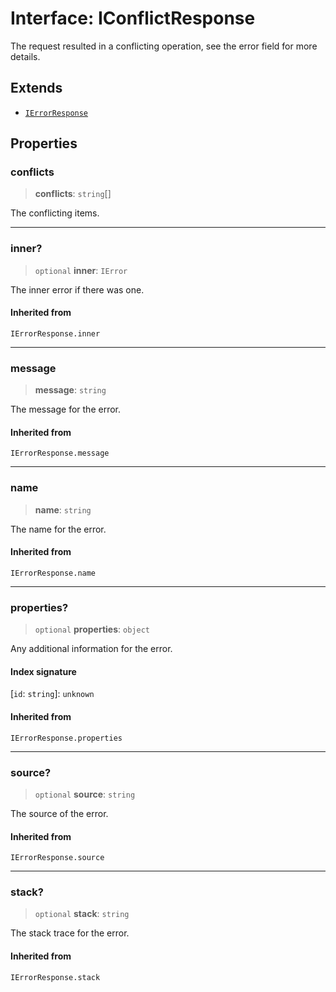 # Interface: IConflictResponse

The request resulted in a conflicting operation, see the error field for more details.

## Extends

- [`IErrorResponse`](../type-aliases/IErrorResponse.md)

## Properties

### conflicts

> **conflicts**: `string`[]

The conflicting items.

***

### inner?

> `optional` **inner**: `IError`

The inner error if there was one.

#### Inherited from

`IErrorResponse.inner`

***

### message

> **message**: `string`

The message for the error.

#### Inherited from

`IErrorResponse.message`

***

### name

> **name**: `string`

The name for the error.

#### Inherited from

`IErrorResponse.name`

***

### properties?

> `optional` **properties**: `object`

Any additional information for the error.

#### Index signature

 \[`id`: `string`\]: `unknown`

#### Inherited from

`IErrorResponse.properties`

***

### source?

> `optional` **source**: `string`

The source of the error.

#### Inherited from

`IErrorResponse.source`

***

### stack?

> `optional` **stack**: `string`

The stack trace for the error.

#### Inherited from

`IErrorResponse.stack`
